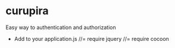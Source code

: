 # curupira
Easy way to authentication and authorization

* Add to your application.js
//= require jquery
//= require cocoon
